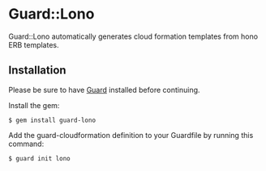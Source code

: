 # Guard::Lono

Guard::Lono automatically generates cloud formation templates from hono ERB templates.

## Installation

Please be sure to have [Guard](https://github.com/guard/guard) installed before continuing.

Install the gem:

    $ gem install guard-lono

Add the guard-cloudformation definition to your Guardfile by running this command:

    $ guard init lono
